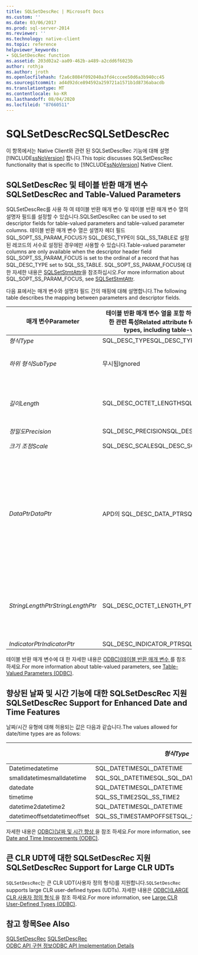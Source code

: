 ```yaml
---
title: SQLSetDescRec | Microsoft Docs
ms.custom: ''
ms.date: 03/06/2017
ms.prod: sql-server-2014
ms.reviewer: ''
ms.technology: native-client
ms.topic: reference
helpviewer_keywords:
- SQLSetDescRec function
ms.assetid: 203d02a2-aa09-462b-a489-a2cdd6f6023b
author: rothja
ms.author: jroth
ms.openlocfilehash: f2a6c8084f092040a3fd4cccee50d6a3b940cc45
ms.sourcegitcommit: ad4d92dce894592a259721a1571b1d8736abacdb
ms.translationtype: MT
ms.contentlocale: ko-KR
ms.lasthandoff: 08/04/2020
ms.locfileid: "87660511"
---
```

# <a name="sqlsetdescrec"></a><span data-ttu-id="8e845-102">SQLSetDescRec</span><span class="sxs-lookup"><span data-stu-id="8e845-102">SQLSetDescRec</span></span>
  <span data-ttu-id="8e845-103">이 항목에서는 Native Client와 관련 된 SQLSetDescRec 기능에 대해 설명 [!INCLUDE[ssNoVersion](../../includes/ssnoversion-md.md)] 합니다.</span><span class="sxs-lookup"><span data-stu-id="8e845-103">This topic discusses SQLSetDescRec functionality that is specific to [!INCLUDE[ssNoVersion](../../includes/ssnoversion-md.md)] Native Client.</span></span>  
  
## <a name="sqlsetdescrec-and-table-valued-parameters"></a><span data-ttu-id="8e845-104">SQLSetDescRec 및 테이블 반환 매개 변수</span><span class="sxs-lookup"><span data-stu-id="8e845-104">SQLSetDescRec and Table-Valued Parameters</span></span>  
 <span data-ttu-id="8e845-105">SQLSetDescRec를 사용 하 여 테이블 반환 매개 변수 및 테이블 반환 매개 변수 열의 설명자 필드를 설정할 수 있습니다.</span><span class="sxs-lookup"><span data-stu-id="8e845-105">SQLSetDescRec can be used to set descriptor fields for table-valued parameters and table-valued parameter columns.</span></span> <span data-ttu-id="8e845-106">테이블 반환 매개 변수 열은 설명자 헤더 필드 SQL_SOPT_SS_PARAM_FOCUS가 SQL_DESC_TYPE이 SQL_SS_TABLE로 설정된 레코드의 서수로 설정된 경우에만 사용할 수 있습니다.</span><span class="sxs-lookup"><span data-stu-id="8e845-106">Table-valued parameter columns are only available when the descriptor header field SQL_SOPT_SS_PARAM_FOCUS is set to the ordinal of a record that has SQL_DESC_TYPE set to SQL_SS_TABLE.</span></span> <span data-ttu-id="8e845-107">SQL_SOPT_SS_PARAM_FOCUS에 대한 자세한 내용은 [SQLSetStmtAttr](sqlsetstmtattr.md)을 참조하십시오.</span><span class="sxs-lookup"><span data-stu-id="8e845-107">For more information about SQL_SOPT_SS_PARAM_FOCUS, see [SQLSetStmtAttr](sqlsetstmtattr.md).</span></span>  
  
 <span data-ttu-id="8e845-108">다음 표에서는 매개 변수와 설명자 필드 간의 매핑에 대해 설명합니다.</span><span class="sxs-lookup"><span data-stu-id="8e845-108">The following table describes the mapping between parameters and descriptor fields.</span></span>  
  
|<span data-ttu-id="8e845-109">매개 변수</span><span class="sxs-lookup"><span data-stu-id="8e845-109">Parameter</span></span>|<span data-ttu-id="8e845-110">테이블 반환 매개 변수 열을 포함 하 여 비 테이블 반환 매개 변수 형식에 대 한 관련 특성</span><span class="sxs-lookup"><span data-stu-id="8e845-110">Related attribute for non-table-valued parameter types, including table-valued parameter columns</span></span>|<span data-ttu-id="8e845-111">테이블 반환 매개 변수에 대한 관련 특성</span><span class="sxs-lookup"><span data-stu-id="8e845-111">Related attribute for table-valued parameters</span></span>|  
|---------------|--------------------------------------------------------------------------------------------------------|----------------------------------------------------|  
|<span data-ttu-id="8e845-112">*형식*</span><span class="sxs-lookup"><span data-stu-id="8e845-112">*Type*</span></span>|<span data-ttu-id="8e845-113">SQL_DESC_TYPE</span><span class="sxs-lookup"><span data-stu-id="8e845-113">SQL_DESC_TYPE</span></span>|<span data-ttu-id="8e845-114">SQL_SS_TABLE</span><span class="sxs-lookup"><span data-stu-id="8e845-114">SQL_SS_TABLE</span></span>|  
|<span data-ttu-id="8e845-115">*하위 형식*</span><span class="sxs-lookup"><span data-stu-id="8e845-115">*SubType*</span></span>|<span data-ttu-id="8e845-116">무시됨</span><span class="sxs-lookup"><span data-stu-id="8e845-116">Ignored</span></span>|<span data-ttu-id="8e845-117">SQL_DATETIME 또는 SQL_INTERVAL 유형의 레코드에 대해 이 값을 SQL_DESC_DATETIME_INTERVAL_CODE로 설정합니다.</span><span class="sxs-lookup"><span data-stu-id="8e845-117">For records of type SQL_DATETIME or SQL_INTERVAL, set this to SQL_DESC_DATETIME_INTERVAL_CODE.</span></span>|  
|<span data-ttu-id="8e845-118">*길이*</span><span class="sxs-lookup"><span data-stu-id="8e845-118">*Length*</span></span>|<span data-ttu-id="8e845-119">SQL_DESC_OCTET_LENGTH</span><span class="sxs-lookup"><span data-stu-id="8e845-119">SQL_DESC_OCTET_LENGTH</span></span>|<span data-ttu-id="8e845-120">테이블 반환 매개 변수 유형 이름의 길이입니다.</span><span class="sxs-lookup"><span data-stu-id="8e845-120">The length of the table-valued parameter type name.</span></span> <span data-ttu-id="8e845-121">유형 이름이 null로 끝나는 경우 SQL_NTS이고, 테이블 반환 매개 변수 유형 이름이 필요하지 않은 경우 0입니다.</span><span class="sxs-lookup"><span data-stu-id="8e845-121">This can be SQL_NTS if the type name is null terminated, or zero if the table-valued parameter type name is not required.</span></span>|  
|<span data-ttu-id="8e845-122">*정밀도*</span><span class="sxs-lookup"><span data-stu-id="8e845-122">*Precision*</span></span>|<span data-ttu-id="8e845-123">SQL_DESC_PRECISION</span><span class="sxs-lookup"><span data-stu-id="8e845-123">SQL_DESC_PRECISION</span></span>|<span data-ttu-id="8e845-124">SQL_DESC_ARRAY_SIZE</span><span class="sxs-lookup"><span data-stu-id="8e845-124">SQL_DESC_ARRAY_SIZE</span></span>|  
|<span data-ttu-id="8e845-125">*크기 조정*</span><span class="sxs-lookup"><span data-stu-id="8e845-125">*Scale*</span></span>|<span data-ttu-id="8e845-126">SQL_DESC_SCALE</span><span class="sxs-lookup"><span data-stu-id="8e845-126">SQL_DESC_SCALE</span></span>|<span data-ttu-id="8e845-127">사용되지 않습니다.</span><span class="sxs-lookup"><span data-stu-id="8e845-127">Unused.</span></span> <span data-ttu-id="8e845-128">이 매개 변수는 0이어야 합니다.</span><span class="sxs-lookup"><span data-stu-id="8e845-128">This parameter should be zero.</span></span>|  
|<span data-ttu-id="8e845-129">*DataPtr*</span><span class="sxs-lookup"><span data-stu-id="8e845-129">*DataPtr*</span></span>|<span data-ttu-id="8e845-130">APD의 SQL_DESC_DATA_PTR</span><span class="sxs-lookup"><span data-stu-id="8e845-130">SQL_DESC_DATA_PTR in APD</span></span>|<span data-ttu-id="8e845-131">SQL_CA_SS_TYPE_NAME</span><span class="sxs-lookup"><span data-stu-id="8e845-131">SQL_CA_SS_TYPE_NAME</span></span><br /><br /> <span data-ttu-id="8e845-132">저장 프로시저 호출에서 이 매개 변수는 선택 사항이며, 필요하지 않은 경우 NULL을 지정할 수 있습니다.</span><span class="sxs-lookup"><span data-stu-id="8e845-132">This parameter is optional for stored procedure calls, and NULL can be specified if it is not required.</span></span> <span data-ttu-id="8e845-133">프로시저 호출이 아닌 SQL 문에 대해서는 이 매개 변수를 지정해야 합니다.</span><span class="sxs-lookup"><span data-stu-id="8e845-133">This parameter must be specified for SQL statements that are not procedure calls.</span></span><br /><br /> <span data-ttu-id="8e845-134">*Dataptr* 은 가변 행 바인딩이 사용 될 때 응용 프로그램에서이 테이블 반환 매개 변수를 식별 하는 데 사용할 수 있는 고유 값으로도 사용 됩니다.</span><span class="sxs-lookup"><span data-stu-id="8e845-134">*DataPtr* also serves as a unique value that the application can use to identify this table-valued parameter when variable row binding is used.</span></span>|  
|<span data-ttu-id="8e845-135">*StringLengthPtr*</span><span class="sxs-lookup"><span data-stu-id="8e845-135">*StringLengthPtr*</span></span>|<span data-ttu-id="8e845-136">SQL_DESC_OCTET_LENGTH_PTR</span><span class="sxs-lookup"><span data-stu-id="8e845-136">SQL_DESC_OCTET_LENGTH_PTR</span></span>|<span data-ttu-id="8e845-137">SQL_DESC_OCTET_LENGTH_PTR</span><span class="sxs-lookup"><span data-stu-id="8e845-137">SQL_DESC_OCTET_LENGTH_PTR</span></span><br /><br /> <span data-ttu-id="8e845-138">테이블 반환 매개 변수의 경우 이 값은 전송할 행 수나 SQL_DATA_AT_EXEC입니다.</span><span class="sxs-lookup"><span data-stu-id="8e845-138">For a table-valued parameter, this is the number of rows to transfer or SQL_DATA_AT_EXEC.</span></span> <span data-ttu-id="8e845-139">SQLExecDirect를 사용 하 여 전송할 행 수를 보유 하는 값에 대 한 포인터입니다.</span><span class="sxs-lookup"><span data-stu-id="8e845-139">This is a pointer to a value that holds the number of rows to transfer with SQLExecDirect.</span></span>|  
|<span data-ttu-id="8e845-140">*IndicatorPtr*</span><span class="sxs-lookup"><span data-stu-id="8e845-140">*IndicatorPtr*</span></span>|<span data-ttu-id="8e845-141">SQL_DESC_INDICATOR_PTR</span><span class="sxs-lookup"><span data-stu-id="8e845-141">SQL_DESC_INDICATOR_PTR</span></span>|<span data-ttu-id="8e845-142">SQL_DESC_INDICATOR_PTR</span><span class="sxs-lookup"><span data-stu-id="8e845-142">SQL_DESC_INDICATOR_PTR</span></span>|  
  
 <span data-ttu-id="8e845-143">테이블 반환 매개 변수에 대 한 자세한 내용은 [ODBC&#41;&#40;테이블 반환 매개 변수 ](../native-client-odbc-table-valued-parameters/table-valued-parameters-odbc.md)를 참조 하세요.</span><span class="sxs-lookup"><span data-stu-id="8e845-143">For more information about table-valued parameters, see [Table-Valued Parameters &#40;ODBC&#41;](../native-client-odbc-table-valued-parameters/table-valued-parameters-odbc.md).</span></span>  
  
## <a name="sqlsetdescrec-support-for-enhanced-date-and-time-features"></a><span data-ttu-id="8e845-144">향상된 날짜 및 시간 기능에 대한 SQLSetDescRec 지원</span><span class="sxs-lookup"><span data-stu-id="8e845-144">SQLSetDescRec Support for Enhanced Date and Time Features</span></span>  
 <span data-ttu-id="8e845-145">날짜/시간 유형에 대해 허용되는 값은 다음과 같습니다.</span><span class="sxs-lookup"><span data-stu-id="8e845-145">The values allowed for date/time types are as follows:</span></span>  
  
||<span data-ttu-id="8e845-146">*형식*</span><span class="sxs-lookup"><span data-stu-id="8e845-146">*Type*</span></span>|<span data-ttu-id="8e845-147">*하위 형식*</span><span class="sxs-lookup"><span data-stu-id="8e845-147">*SubType*</span></span>|<span data-ttu-id="8e845-148">*길이*</span><span class="sxs-lookup"><span data-stu-id="8e845-148">*Length*</span></span>|<span data-ttu-id="8e845-149">*정밀도*</span><span class="sxs-lookup"><span data-stu-id="8e845-149">*Precision*</span></span>|<span data-ttu-id="8e845-150">*크기 조정*</span><span class="sxs-lookup"><span data-stu-id="8e845-150">*Scale*</span></span>|  
|-|------------|---------------|--------------|-----------------|-------------|  
|<span data-ttu-id="8e845-151">Datetime</span><span class="sxs-lookup"><span data-stu-id="8e845-151">datetime</span></span>|<span data-ttu-id="8e845-152">SQL_DATETIME</span><span class="sxs-lookup"><span data-stu-id="8e845-152">SQL_DATETIME</span></span>|<span data-ttu-id="8e845-153">SQL_CODE_TIMESTAMP</span><span class="sxs-lookup"><span data-stu-id="8e845-153">SQL_CODE_TIMESTAMP</span></span>|<span data-ttu-id="8e845-154">4</span><span class="sxs-lookup"><span data-stu-id="8e845-154">4</span></span>|<span data-ttu-id="8e845-155">3</span><span class="sxs-lookup"><span data-stu-id="8e845-155">3</span></span>|<span data-ttu-id="8e845-156">3</span><span class="sxs-lookup"><span data-stu-id="8e845-156">3</span></span>|  
|<span data-ttu-id="8e845-157">smalldatetime</span><span class="sxs-lookup"><span data-stu-id="8e845-157">smalldatetime</span></span>|<span data-ttu-id="8e845-158">SQL_SQL_DATETIME</span><span class="sxs-lookup"><span data-stu-id="8e845-158">SQL_SQL_DATETIME</span></span>|<span data-ttu-id="8e845-159">SQL_CODE_TIMESTAMP</span><span class="sxs-lookup"><span data-stu-id="8e845-159">SQL_CODE_TIMESTAMP</span></span>|<span data-ttu-id="8e845-160">8</span><span class="sxs-lookup"><span data-stu-id="8e845-160">8</span></span>|<span data-ttu-id="8e845-161">0</span><span class="sxs-lookup"><span data-stu-id="8e845-161">0</span></span>|<span data-ttu-id="8e845-162">0</span><span class="sxs-lookup"><span data-stu-id="8e845-162">0</span></span>|  
|<span data-ttu-id="8e845-163">date</span><span class="sxs-lookup"><span data-stu-id="8e845-163">date</span></span>|<span data-ttu-id="8e845-164">SQL_DATETIME</span><span class="sxs-lookup"><span data-stu-id="8e845-164">SQL_DATETIME</span></span>|<span data-ttu-id="8e845-165">SQL_CODE_DATE</span><span class="sxs-lookup"><span data-stu-id="8e845-165">SQL_CODE_DATE</span></span>|<span data-ttu-id="8e845-166">6</span><span class="sxs-lookup"><span data-stu-id="8e845-166">6</span></span>|<span data-ttu-id="8e845-167">0</span><span class="sxs-lookup"><span data-stu-id="8e845-167">0</span></span>|<span data-ttu-id="8e845-168">0</span><span class="sxs-lookup"><span data-stu-id="8e845-168">0</span></span>|  
|<span data-ttu-id="8e845-169">time</span><span class="sxs-lookup"><span data-stu-id="8e845-169">time</span></span>|<span data-ttu-id="8e845-170">SQL_SS_TIME2</span><span class="sxs-lookup"><span data-stu-id="8e845-170">SQL_SS_TIME2</span></span>|<span data-ttu-id="8e845-171">0</span><span class="sxs-lookup"><span data-stu-id="8e845-171">0</span></span>|<span data-ttu-id="8e845-172">10</span><span class="sxs-lookup"><span data-stu-id="8e845-172">10</span></span>|<span data-ttu-id="8e845-173">0..7</span><span class="sxs-lookup"><span data-stu-id="8e845-173">0..7</span></span>|<span data-ttu-id="8e845-174">0..7</span><span class="sxs-lookup"><span data-stu-id="8e845-174">0..7</span></span>|  
|<span data-ttu-id="8e845-175">datetime2</span><span class="sxs-lookup"><span data-stu-id="8e845-175">datetime2</span></span>|<span data-ttu-id="8e845-176">SQL_DATETIME</span><span class="sxs-lookup"><span data-stu-id="8e845-176">SQL_DATETIME</span></span>|<span data-ttu-id="8e845-177">SQL_CODE_TIMESTAMP</span><span class="sxs-lookup"><span data-stu-id="8e845-177">SQL_CODE_TIMESTAMP</span></span>|<span data-ttu-id="8e845-178">16</span><span class="sxs-lookup"><span data-stu-id="8e845-178">16</span></span>|<span data-ttu-id="8e845-179">0..7</span><span class="sxs-lookup"><span data-stu-id="8e845-179">0..7</span></span>|<span data-ttu-id="8e845-180">0..7</span><span class="sxs-lookup"><span data-stu-id="8e845-180">0..7</span></span>|  
|<span data-ttu-id="8e845-181">datetimeoffset</span><span class="sxs-lookup"><span data-stu-id="8e845-181">datetimeoffset</span></span>|<span data-ttu-id="8e845-182">SQL_SS_TIMESTAMPOFFSET</span><span class="sxs-lookup"><span data-stu-id="8e845-182">SQL_SS_TIMESTAMPOFFSET</span></span>|<span data-ttu-id="8e845-183">0</span><span class="sxs-lookup"><span data-stu-id="8e845-183">0</span></span>|<span data-ttu-id="8e845-184">20</span><span class="sxs-lookup"><span data-stu-id="8e845-184">20</span></span>|<span data-ttu-id="8e845-185">0..7</span><span class="sxs-lookup"><span data-stu-id="8e845-185">0..7</span></span>|<span data-ttu-id="8e845-186">0..7</span><span class="sxs-lookup"><span data-stu-id="8e845-186">0..7</span></span>|  
  
 <span data-ttu-id="8e845-187">자세한 내용은 [ODBC&#41;&#40;날짜 및 시간 향상 ](../native-client-odbc-date-time/date-and-time-improvements-odbc.md)을 참조 하세요.</span><span class="sxs-lookup"><span data-stu-id="8e845-187">For more information, see [Date and Time Improvements &#40;ODBC&#41;](../native-client-odbc-date-time/date-and-time-improvements-odbc.md).</span></span>  
  
## <a name="sqlsetdescrec-support-for-large-clr-udts"></a><span data-ttu-id="8e845-188">큰 CLR UDT에 대한 SQLSetDescRec 지원</span><span class="sxs-lookup"><span data-stu-id="8e845-188">SQLSetDescRec Support for Large CLR UDTs</span></span>  
 <span data-ttu-id="8e845-189">`SQLSetDescRec`는 큰 CLR UDT(사용자 정의 형식)를 지원합니다.</span><span class="sxs-lookup"><span data-stu-id="8e845-189">`SQLSetDescRec` supports large CLR user-defined types (UDTs).</span></span> <span data-ttu-id="8e845-190">자세한 내용은 [ODBC&#41;&#40;LARGE CLR 사용자 정의 형식 ](../native-client/odbc/large-clr-user-defined-types-odbc.md)을 참조 하세요.</span><span class="sxs-lookup"><span data-stu-id="8e845-190">For more information, see [Large CLR User-Defined Types &#40;ODBC&#41;](../native-client/odbc/large-clr-user-defined-types-odbc.md).</span></span>  
  
## <a name="see-also"></a><span data-ttu-id="8e845-191">참고 항목</span><span class="sxs-lookup"><span data-stu-id="8e845-191">See Also</span></span>  
 <span data-ttu-id="8e845-192">[SQLSetDescRec](https://go.microsoft.com/fwlink/?LinkId=80704) </span><span class="sxs-lookup"><span data-stu-id="8e845-192">[SQLSetDescRec](https://go.microsoft.com/fwlink/?LinkId=80704) </span></span>  
 [<span data-ttu-id="8e845-193">ODBC API 구현 정보</span><span class="sxs-lookup"><span data-stu-id="8e845-193">ODBC API Implementation Details</span></span>](odbc-api-implementation-details.md)  
  
  
